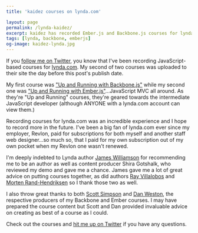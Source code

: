 ```yaml
---
title: 'kaidez courses on lynda.com'

layout: page
permalink: /lynda-kaidez/
excerpt: kaidez has recorded Ember.js and Backbone.js courses for lynda.com, a leading online learning company.
tags: [lynda, backbone, emberjs]
og-image: kaidez-lynda.jpg
---
```

If you [follow me on Twitter](http://twitter.com/kaidez "follow kaidez on Twitter"), you know that I've been recording JavaScript-based courses for [lynda.com](http://lynda.com "visit lynda.com: a leading online learning company"). My second of two courses was uploaded to their site the day before this post's publish date.

My first course was ["Up and Running with Backbone.js"](http://www.lynda.com/Backbonejs-tutorials/Up-Running-Backbonejs/163089-2.html?utm_medium=ldc-partner&utm_source=SSPRC&utm_content=524&utm_campaign=CD2146&bid=524&aid=CD2146 "Check out 'Up and Running with Backbone.js' on lynda.com") while my second one was ["Up and Running with Ember.js"](http://www.lynda.com/Emberjs-tutorials/Up-Running-Emberjs/178116-2.html?utm_medium=ldc-partner&utm_source=SSPRC&utm_content=524&utm_campaign=CD2146&bid=524&aid=CD2146 "Check out 'Up and Running with Ember.js' on lynda.com")...JavaScript MVC all around. As they're "Up and Running" courses, they're geared towards the intermediate JavaScript developer (although ANYONE with a lynda.com account can view them.)

Recording courses for lynda.com was an incredible experience and I hope to record more in the future. I've been a big fan of lynda.com ever since my employer, Revlon, paid for subscriptions for both myself and another staff web designer...so much so, that I paid for my own subscription out of my own pocket when my Revlon one wasn't renewed.

I'm deeply indebted to Lynda author [James Williamson](http://www.lynda.com/James-Williamson/128-1.html "Visit James Williamson's lynda courses") for recommending me to be an author as well as content producer Shira Gotshalk, who reviewed my demo and gave me a chance. James gave me a lot of great advice on putting courses together, as did authors [Ray Villalobos](http://www.lynda.com/Ray-Villalobos/832401-1.html "Visit Ray Villalobos' lynda courses") and [Morten Rand-Hendriksen](http://www.lynda.com/Morten-Rand-Hendriksen/725535-1.html "Visit Morten Rand-Hendriksen' lynda courses") so I thank those two as well.

I also throw great thanks to both [Scott Simpson](http://www.lynda.com/Scott-Simpson/578025-1.html "Visit Scott Simpson's lynda courses") and [Dan Weston](https://twitter.com/danielbweston "visit Dan Weston on Twitter"), the respective producers of my Backbone and Ember courses. I may have prepared the course content but Scott and Dan provided invaluable advice on creating as best of a course as I could.

Check out the courses and [hit me up on Twitter](http://twitter.com/kaidez "contact kaidez on Twitter") if you have any questions.

